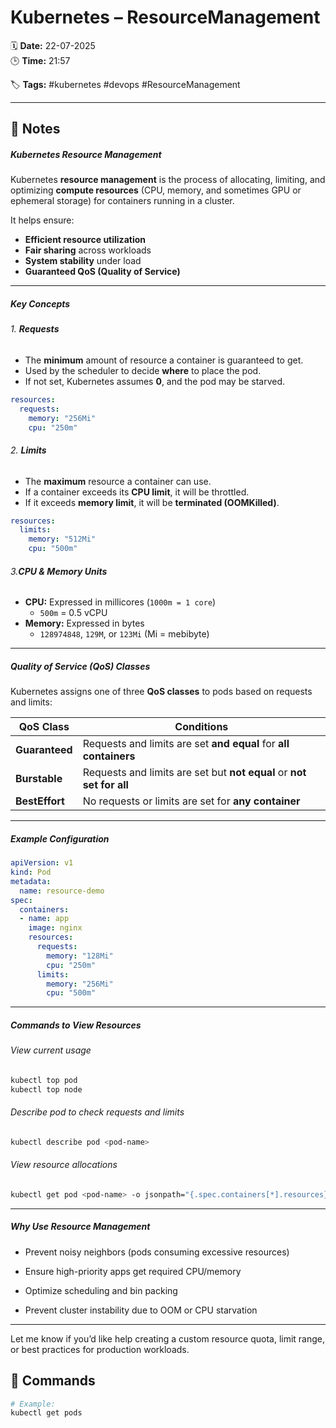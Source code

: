 # Kubernetes – ResourceManagement

🗓️ **Date:** 22-07-2025  
🕒 **Time:** 21:57  

🏷️ **Tags:** #kubernetes #devops #ResourceManagement  

---

## 📝 Notes

##### Kubernetes Resource Management

Kubernetes **resource management** is the process of allocating, limiting, and optimizing **compute resources** (CPU, memory, and sometimes GPU or ephemeral storage) for containers running in a cluster.

It helps ensure:

- **Efficient resource utilization**
- **Fair sharing** across workloads
- **System stability** under load
- **Guaranteed QoS (Quality of Service)**

---
##### Key Concepts

###### 1. **Requests**

- The **minimum** amount of resource a container is guaranteed to get.    
- Used by the scheduler to decide **where** to place the pod.
- If not set, Kubernetes assumes **0**, and the pod may be starved.

```yaml
resources:
  requests:
    memory: "256Mi"
    cpu: "250m"
```
###### 2. **Limits**

- The **maximum** resource a container can use.
- If a container exceeds its **CPU limit**, it will be throttled.
- If it exceeds **memory limit**, it will be **terminated (OOMKilled)**.

```yaml
resources:
  limits:
    memory: "512Mi"
    cpu: "500m"
```

###### 3.**CPU & Memory Units**

- **CPU:** Expressed in millicores (`1000m = 1 core`)
    - `500m` = 0.5 vCPU
- **Memory:** Expressed in bytes
    - `128974848`, `129M`, or `123Mi` (Mi = mebibyte)        

---

##### **Quality of Service (QoS) Classes**

Kubernetes assigns one of three **QoS classes** to pods based on requests and limits:

| QoS Class      | Conditions                                                           |
| -------------- | -------------------------------------------------------------------- |
| **Guaranteed** | Requests and limits are set **and equal** for **all containers**     |
| **Burstable**  | Requests and limits are set but **not equal** or **not set for all** |
| **BestEffort** | No requests or limits are set for **any container**                  |

---

##### **Example Configuration**

```yaml
apiVersion: v1
kind: Pod
metadata:
  name: resource-demo
spec:
  containers:
  - name: app
    image: nginx
    resources:
      requests:
        memory: "128Mi"
        cpu: "250m"
      limits:
        memory: "256Mi"
        cpu: "500m"
```

---

##### **Commands to View Resources**

###### View current usage

```bash
kubectl top pod
kubectl top node
```

###### Describe pod to check requests and limits

```bash
kubectl describe pod <pod-name>
```

###### View resource allocations

```bash
kubectl get pod <pod-name> -o jsonpath="{.spec.containers[*].resources}"
```

---

##### **Why Use Resource Management**

- Prevent noisy neighbors (pods consuming excessive resources)
    
- Ensure high-priority apps get required CPU/memory
    
- Optimize scheduling and bin packing
    
- Prevent cluster instability due to OOM or CPU starvation
    

---

Let me know if you’d like help creating a custom resource quota, limit range, or best practices for production workloads.

## 🧾 Commands

```bash
# Example:
kubectl get pods
```
